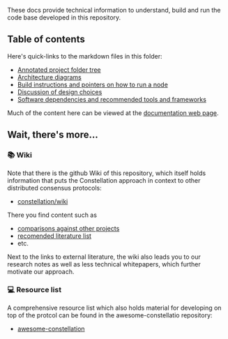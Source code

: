 These docs provide technical information to understand, build and run the code base
developed in this repository. 

## Table of contents
Here's quick-links to the markdown files in this folder:

* [Annotated project folder tree](https://github.com/Constellation-Labs/constellation/blob/dev/docs/directory-tree.md)
* [Architecture diagrams](https://github.com/Constellation-Labs/constellation/blob/dev/docs/architecture.md)
* [Build instructions and pointers on how to run a node](https://github.com/Constellation-Labs/constellation/blob/dev/docs/build-instructions.md)
* [Discussion of design choices](https://github.com/Constellation-Labs/constellation/blob/dev/docs/design-choices.md)
* [Software dependencies and recommended tools and frameworks](https://github.com/Constellation-Labs/constellation/blob/dev/docs/software-dependencies.md)

Much of the content here can be viewed at the 
[documentation web page](https://constellation-labs.github.io/constellation/).

## Wait, there's more...
### :books: Wiki
Note that there is the github Wiki of this repository, which itself holds
information that puts the Constellation approach in context to other distributed
consensus protocols:

* [constellation/wiki](https://github.com/Constellation-Labs/constellation/wiki)

There you find content such as
* [comparisons against other projects](https://github.com/Constellation-Labs/constellation/wiki/Comparisons-to-other-protocols)
* [recomended literature list](https://github.com/Constellation-Labs/constellation/wiki/Recommended-Reading)
* etc.

Next to the links to external literature, the wiki also leads you to our research notes as well as less technical whitepapers, which further motivate our approach.

### :computer: Resource list
A comprehensive resource list which also holds material for developing on top of
the protcol can be found in the awesome-constellatio repository:

* [awesome-constellation](https://github.com/Constellation-Labs/awesome-constellation)

